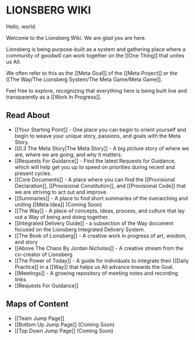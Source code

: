 # LIONSBERG WIKI

Hello, world.

Welcome to the Lionsberg Wiki. We are glad you are here. 

Lionsberg is being purpose-built as a system and gathering place where a community of goodwill can work together on the [[One Thing]] that unites us All. 

We often refer to this as the [[Meta Goal]] of the [[Meta Project]] or the [[The Way/The Lionsberg System/The Meta Game/Meta Game]]. 

Feel free to explore, recognizing that everything here is being built live and transparently as a [[Work In Progress]]. 

## Read About 
- [[Your Starting Point]] - One place you can begin to orient yourself and begin to weave your unique story, passions, and goals with the Meta Story. 
- [[0.3 The Meta Story|The Meta Story]] - A big picture story of where we are, where we are going, and why it matters.
- [[Requests For Guidance]] - Find the latest Requests for Guidance, which will help get you up to speed on priorities during recent and present cycles.
- [[Core Documents]] - A place where you can find the [[Provisional Declaration]], [[Provisional Constitution]], and [[Provisional Code]] that we are striving to act out and improve. 
- [[Summaries]] - A place to find short summaries of the overarching and uniting [[Meta Idea]] (Coming Soon)
- [[The Way]] - A place of concepts, ideas, process, and culture that lay out a Way of being and doing together. 
- [[Integrated Delivery Guide]] - a subsection of the Way document focused on the Lionsberg Integrated Delivery System. 
- [[The Book of Lionsberg]] - A creative work in progress of art, wisdom, and story
- [[Above The Chaos By Jordan Nicholas]] - A creative stream from the co-creator of Lionsberg
- [[The Power of Today]] - A guide for individuals to integrate their [[Daily Practice]] in a [[Way]] that helps us All advance towards the Goal. 
- [[Meetings]] - A growing repository of meeting notes and recording links. 
- [[Requests For Guidance]]

## Maps of Content
- [[Team Jump Page]]  
- [[Bottom Up Jump Page]]  (Coming Soon)
- [[Top Down Jump Page]]  (Coming Soon)



